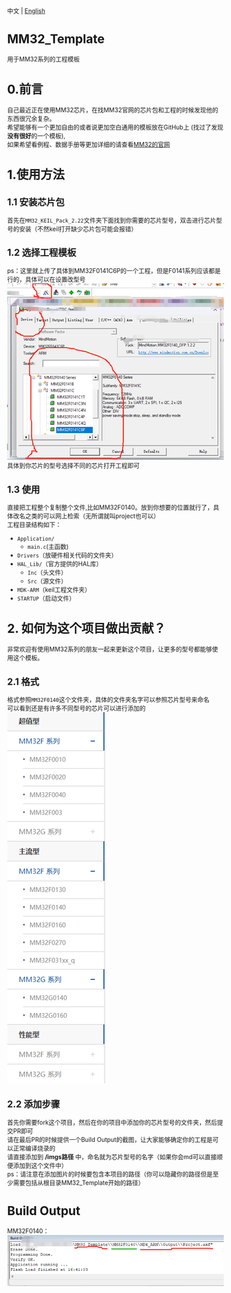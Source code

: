 中文 | [English](README_EN.md)
# MM32_Template
用于MM32系列的工程模板
# 0.前言
自己最近正在使用MM32芯片，在找MM32官网的芯片包和工程的时候发现他的东西很冗余复杂。<br>
希望能够有一个更加自由的或者说更加空白通用的模板放在GitHub上 (找过了发现**没有很好**的一个模板),<br>
如果希望看例程、数据手册等更加详细的请查看[MM32的官网](https://www.mindmotion.com.cn/products/mm32mcu/)

# 1.使用方法
## 1.1 安装芯片包
首先在`MM32_KEIL_Pack_2.22`文件夹下面找到你需要的芯片型号，双击进行芯片型号的安装（不然keil打开缺少芯片包可能会报错）<br>
## 1.2 选择工程模板
ps：这里就上传了具体到MM32F0141C6P的一个工程，但是F0141系列应该都是行的，具体可以在设置改型号<br>
![通过设置更改芯片型号](/imgs/1.png)<br>
具体到你芯片的型号选择不同的芯片打开工程即可<br>
## 1.3 使用
直接把工程整个复制整个文件,比如MM32F0140。放到你想要的位置就行了，具体改名之类的可以网上检索（无所谓就叫project也可以）<br>
工程目录结构如下：<br>
- `Application/`
  - `main.c`(主函数)
- `Drivers`（放硬件相关代码的文件夹）
- `HAL_Lib/`（官方提供的HAL库）
  - `Inc`（头文件）
  - `Src`（源文件）
- `MDK-ARM`（keil工程文件夹）
- `STARTUP`（启动文件）
# 2. 如何为这个项目做出贡献？
非常欢迎有使用MM32系列的朋友一起来更新这个项目，让更多的型号都能够使用这个模板。<br>
## 2.1 格式
格式参照`MM32F0140`这个文件夹，具体的文件夹名字可以参照芯片型号来命名<br>
可以看到还是有许多不同型号的芯片可以进行添加的<br>
![不同型号芯片](/imgs/2.png)<br>
## 2.2 添加步骤
首先你需要fork这个项目，然后在你的项目中添加你的芯片型号的文件夹，然后提交PR即可<br>
请在最后PR的时候提供一个Build Output的截图，让大家能够确定你的工程是可以正常编译烧录的<br>
请直接添加到 **/imgs路径** 中，命名就为芯片型号的名字（如果你会md可以直接顺便添加到这个文件中）<br>
ps：请注意在添加图片的时候要包含本项目的路径（你可以隐藏你的路径但是至少需要包括从根目录MM32_Template开始的路径）<br>
# Build Output
MM32F0140：<br>
![MM32F0140](/imgs/MM32F0140.jpg)<br>